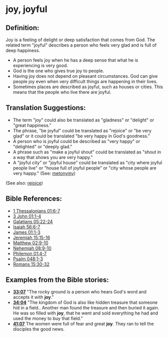 # joy, joyful #

## Definition: ##

Joy is a feeling of delight or deep satisfaction that comes from God. The related term "joyful" describes a person who feels very glad and is full of deep happiness.

* A person feels joy when he has a deep sense that what he is experiencing is very good.
* God is the one who gives true joy to people.
* Having joy does not depend on pleasant circumstances. God can give people joy even when very difficult things are happening in their lives.
* Sometimes places are described as joyful, such as houses or cities. This means that the people who live there are joyful.

## Translation Suggestions: ##

* The term "joy" could also be translated as "gladness" or "delight" or "great happiness."
* The phrase, "be joyful" could be translated as "rejoice" or "be very glad" or it could be translated "be very happy in God's goodness."
* A person who is joyful could be described as "very happy" or "delighted" or "deeply glad."
* A phrase such as "make a joyful shout" could be translated as "shout in a way that shows you are very happy."
* A "joyful city" or "joyful house" could be translated as "city where joyful people live" or "house full of joyful people" or "city whose people are very happy." (See: [metonymy](en/ta-vol1/translate/man/figs-metonymy))

(See also: [rejoice](../other/rejoice.md))

## Bible References: ##

* [1 Thessalonians 01:6-7](en/tn/1th/help/01/06)
* [3 John 01:1-4](en/tn/3jn/help/01/01)
* [Galatians 05:22-24](en/tn/gal/help/05/22)
* [Isaiah 56:6-7](en/tn/isa/help/56/06)
* [James 01:1-3](en/tn/jas/help/01/01)
* [Jeremiah 15:15-16](en/tn/jer/help/15/15)
* [Matthew 02:9-10](en/tn/mat/help/02/09)
* [Nehemiah 08:9-10](en/tn/neh/help/08/09)
* [Philemon 01:4-7](en/tn/phm/help/01/04)
* [Psalm 048:1-3](en/tn/psa/help/48/01)
* [Romans 15:30-32](en/tn/rom/help/15/30)

## Examples from the Bible stories: ##

* __[33:07](en/tn/obs/help/33/07)__ "The rocky ground is a person who hears God's word and accepts it with __joy__."
* __[34:04](en/tn/obs/help/34/04)__ "The kingdom of God is also like hidden treasure that someone hid in a field.. Another man found the treasure and then buried it again. He was so filled with __joy__, that he went and sold everything he had and used the money to buy that field."
* __[41:07](en/tn/obs/help/41/07)__ The women were full of fear and great __joy__. They ran to tell the disciples the good news.